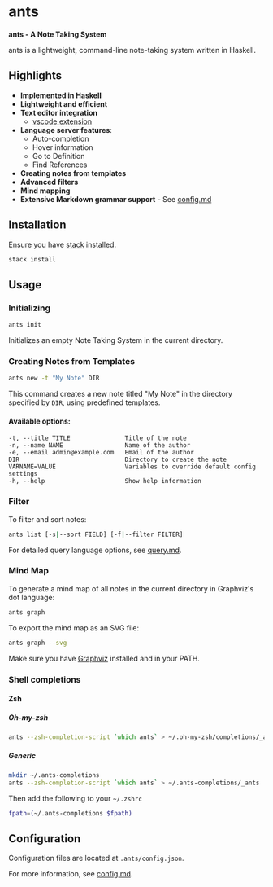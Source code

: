 # ants

**ants - A Note Taking System**

ants is a lightweight, command-line note-taking system written in Haskell.

## Highlights
- **Implemented in Haskell**
- **Lightweight and efficient**
- **Text editor integration**
  - [vscode extension](https://github.com/dsgsjk/ants-vscode)
- **Language server features**:
  - Auto-completion
  - Hover information
  - Go to Definition
  - Find References
- **Creating notes from templates**
- **Advanced filters**
- **Mind mapping**
- **Extensive Markdown grammar support** - See [config.md](docs/config.md)

## Installation

Ensure you have [stack](https://docs.haskellstack.org/en/stable/) installed.

```bash
stack install
```

## Usage

### Initializing

```bash
ants init
```

Initializes an empty Note Taking System in the current directory.

### Creating Notes from Templates

```bash
ants new -t "My Note" DIR
```

This command creates a new note titled "My Note" in the directory specified by
`DIR`, using predefined templates.

#### Available options:

```
-t, --title TITLE               Title of the note
-n, --name NAME                 Name of the author
-e, --email admin@example.com   Email of the author
DIR                             Directory to create the note
VARNAME=VALUE                   Variables to override default config settings
-h, --help                      Show help information
```

### Filter

To filter and sort notes:

```bash
ants list [-s|--sort FIELD] [-f|--filter FILTER]
```

For detailed query language options, see [query.md](docs/query.md).

### Mind Map

To generate a mind map of all notes in the current directory in Graphviz's dot
language:

```bash
ants graph
```

To export the mind map as an SVG file:

```bash
ants graph --svg
```

Make sure you have [Graphviz](https://graphviz.org/) installed and in your PATH.

### Shell completions

#### Zsh

##### Oh-my-zsh

```zsh
ants --zsh-completion-script `which ants` > ~/.oh-my-zsh/completions/_ants
```

##### Generic

```zsh
mkdir ~/.ants-completions
ants --zsh-completion-script `which ants` > ~/.ants-completions/_ants
```

Then add the following to your `~/.zshrc`

```zsh
fpath=(~/.ants-completions $fpath)
```


## Configuration

Configuration files are located at `.ants/config.json`.

For more information, see [config.md](docs/config.md).

